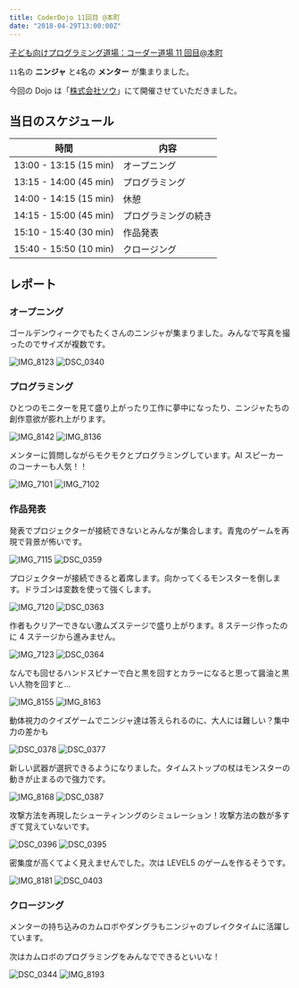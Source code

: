 ```yaml
---
title: CoderDojo 11回目 @本町
date: "2018-04-29T13:00:00Z"
---
```


[子ども向けプログラミング道場：コーダー道場 11 回目@本町](https://coderdojo-hommachi.doorkeeper.jp/events/71418)

`11`名の **ニンジャ** と`4`名の **メンター** が集まりました。

今回の Dojo は「[株式会社ソウ](https://sou-co.jp/)」にて開催させていただきました。

## 当日のスケジュール

| 時間                   | 内容                 |
| ---------------------- | -------------------- |
| 13:00 - 13:15 (15 min) | オープニング         |
| 13:15 - 14:00 (45 min) | プログラミング       |
| 14:00 - 14:15 (15 min) | 休憩                 |
| 14:15 - 15:00 (45 min) | プログラミングの続き |
| 15:10 - 15:40 (30 min) | 作品発表             |
| 15:40 - 15:50 (10 min) | クロージング         |

## レポート

### オープニング

ゴールデンウィークでもたくさんのニンジャが集まりました。みんなで写真を撮ったのでサイズが複数です。

![IMG_8123](./IMG_8123.jpg)
![DSC_0340](./DSC_0340.jpg)

### プログラミング

ひとつのモニターを見て盛り上がったり工作に夢中になったり、ニンジャたちの創作意欲が膨れ上がります。

![IMG_8142](./IMG_8142.jpg)
![IMG_8136](./IMG_8136.jpg)

メンターに質問しながらモクモクとプログラミングしています。AI スピーカーのコーナーも人気！！

![IMG_7101](./IMG_7101.jpg)
![IMG_7102](./IMG_7102.jpg)

### 作品発表

発表でプロジェクターが接続できないとみんなが集合します。青鬼のゲームを再現で背景が怖いです。

![IMG_7115](./IMG_7115.jpg)
![DSC_0359](./DSC_0359.jpg)

プロジェクターが接続できると着席します。向かってくるモンスターを倒します。ドラゴンは変数を使って強くします。

![IMG_7120](./IMG_7120.jpg)
![DSC_0363](./DSC_0363.jpg)

作者もクリアーできない激ムズステージで盛り上がります。8 ステージ作ったのに 4 ステージから進みません。

![IMG_7123](./IMG_7123.jpg)
![DSC_0364](./DSC_0364.jpg)

なんでも回せるハンドスピナーで白と黒を回すとカラーになると思って醤油と黒い人物を回すと...

![IMG_8155](./IMG_8155.jpg)
![IMG_8163](./IMG_8163.jpg)

動体視力のクイズゲームでニンジャ達は答えられるのに、大人には難しい？集中力の差かも

![DSC_0378](./DSC_0378.jpg)
![DSC_0377](./DSC_0377.jpg)

新しい武器が選択できるようになりました。タイムストップの杖はモンスターの動きが止まるので強力です。

![IMG_8168](./IMG_8168.jpg)
![DSC_0387](./DSC_0387.jpg)

攻撃方法を再現したシューティンングのシミュレーション！攻撃方法の数が多すぎて覚えていないです。

![DSC_0396](./DSC_0396.jpg)
![DSC_0395](./DSC_0395.jpg)

密集度が高くてよく見えませんでした。次は LEVEL5 のゲームを作るそうです。

![IMG_8181](./IMG_8181.jpg)
![DSC_0403](./DSC_0403.jpg)

### クロージング

メンターの持ち込みのカムロボやダングラもニンジャのブレイクタイムに活躍しています。

次はカムロボのプログラミングをみんなでできるといいな！

![DSC_0344](./DSC_0344.jpg)
![IMG_8193](./IMG_8193.jpg)
